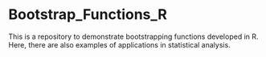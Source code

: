 # Bootstrap_Functions_R
This is a repository to demonstrate bootstrapping functions developed in R. Here, there are also examples of applications in statistical analysis. 
